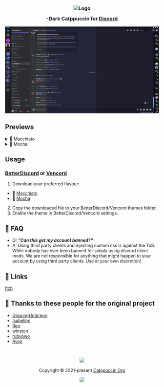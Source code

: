 <h3 align="center">
	<img src="https://raw.githubusercontent.com/catppuccin/catppuccin/main/assets/logos/exports/1544x1544_circle.png" width="100" alt="Logo"/><br/>
	<img src="https://raw.githubusercontent.com/catppuccin/catppuccin/main/assets/misc/transparent.png" height="30" width="0px"/>
	-Dark Catppuccin for <a href="https://discord.com/">Discord</a>
	<img src="https://raw.githubusercontent.com/catppuccin/catppuccin/main/assets/misc/transparent.png" height="30" width="0px"/>
</h3>

<img src="assets/Comparison.png"/>

## Previews

<details>
<summary>🌺 Macchiato</summary>
<img src="assets/Macchiato.png"/>
</details>
<details>
<summary>🌿 Mocha</summary>
<img src="assets/mocha.png"/>
</details>

## Usage

### [BetterDiscord](https://betterdiscord.app) or [Vencord](https://vencord.dev/)

1. Download your preferred flavour:

- 🌺 [Macchiato](./themes/-Dark-macchiato.theme.css?raw=1)
- 🌿 [Mocha](./themes/-Dark-mocha.theme.css?raw=1)

2. Copy the downloaded file to your BetterDiscord/Vencord themes folder.
3. Enable the theme in BetterDiscord/Vencord settings.

## 🙋 FAQ

- Q: **_"Can this get my account banned?"_**
- A: Using third party clients and injecting custom css is against the ToS. While nobody has ever been banned for simply using discord client mods, We are not responsible for anything that might happen to your account by using third party clients. Use at your own discretion!

## 🔗 Links

[Itch](https://scarcekoi.itch.io/minusdark)

## 💝 Thanks to these people for the original project

- [GlowingUmbreon](https://github.com/glowingumbreon)
- [Isabelinc](https://github.com/Isabelincorp)
- [Ren](https://github.com/watatomo)
- [winston](https://github.com/nekowinston)
- [rubyowo](https://github.com/rubyowo)
- [Aven](https://github.com/ToxicAven)

&nbsp;

<p align="center"><img src="https://raw.githubusercontent.com/catppuccin/catppuccin/main/assets/footers/gray0_ctp_on_line.svg?sanitize=true" /></p>
<p align="center">Copyright &copy; 2021-present <a href="https://github.com/catppuccin" target="_blank">Catppuccin Org</a>
<p align="center"><a href="https://github.com/catppuccin/catppuccin/blob/main/LICENSE"><img src="https://img.shields.io/static/v1.svg?style=for-the-badge&label=License&message=MIT&colorA=363a4f&colorB=b7bdf8"/></a></p>
